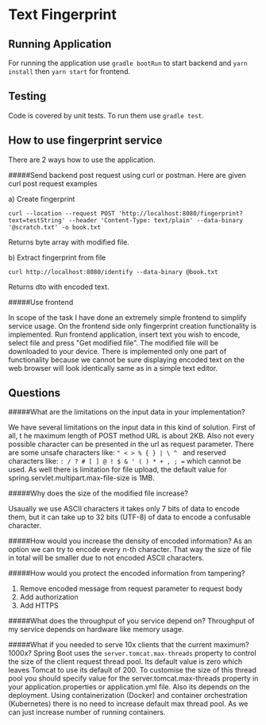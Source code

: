 # Text Fingerprint

## Running Application 
For running the application use `gradle bootRun` to start backend and `yarn install` then `yarn start` for frontend.

## Testing 
Code is covered by unit tests. To run them use `gradle test`.

## How to use fingerprint service

There are 2 ways how to use the application. 

#####Send backend post request using curl or postman.
Here are given curl post request examples

a) Create fingerprint

`curl --location --request POST 'http://localhost:8080/fingerprint?text=testString' --header 'Content-Type: text/plain' --data-binary '@scratch.txt' -o book.txt`

Returns byte array with modified file.

b) Extract fingerprint from file

`curl http://localhost:8080/identify --data-binary @book.txt`

Returns dto with encoded text.
 
#####Use frontend

In scope of the task I have done an extremely simple frontend to simplify service usage.
On the frontend side only fingerprint creation functionality is implemented.
Run frontend application, insert text you wish to encode, select file and press "Get modified file".
The modified file will be downloaded to your device. 
There is implemented only one part of functionality because we cannot be sure displaying encoded text on the web browser 
will look identically same as in a simple text editor.


## Questions

#####What are the limitations on the input data in your implementation?

We have several limitations on the input data in this kind of solution. First of all, t
he maximum length of POST method URL is about 2KB. Also not every possible character can be presented in the 
url as request parameter. There are some unsafe characters like: ``" < > % { } | \ ^ `` and 
reserved characters like: `: / ? # [ ] @ ! $ & ' ( ) * + , ; =` which cannot be used.
As well there is limitation for file upload, the default value for spring.servlet.multipart.max-file-size is 1MB.

#####Why does the size of the modified file increase?

Usaually we use ASCII characters it takes only 7 bits of data to encode them,
 but it can take up to 32 bits (UTF-8) of data to encode a confusable character.

#####How would you increase the density of encoded information?
As an option we can try to encode every n-th character. That way the size of file in total will be smaller
due to not encoded ASCII characters.  

#####How would you protect the encoded information from tampering?
1. Remove encoded message from request parameter to request body
2. Add authorization
3. Add HTTPS

#####What does the throughput of you service depend on?
Throughput of my service depends on hardware like memory usage. 


#####What if you needed to serve 10x clients that the current maximum? 1000x?
Spring Boot uses the `server.tomcat.max-threads` property to control the size of the client request thread pool.
Its default value is zero which leaves Tomcat to use its default of 200. 
To customise the size of this thread pool you should specify value for the server.tomcat.max-threads property
in your application.properties or application.yml file.
Also its depends on the deployment. Using containerization (Docker) and container orchestration (Kubernetes) 
there is no need to increase default max thread pool. As we can just increase number of running containers.
